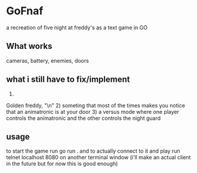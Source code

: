# GoFnaf
a recreation of five night at freddy's as a text game in GO 

## What works
cameras, battery, enemies, doors

## what i still have to fix/implement
1)
Golden freddy, "\n"
2)
someting that most of the times makes you notice that an animatronic is at your door
3)
a versus mode where one player controls the animatronic and the other controls the night guard

## usage
to start the game run 
go run . and to actually connect to it and play run telnet localhost 8080 on another terminal window (i'll  make an actual client in the future but for now this is good enough)
